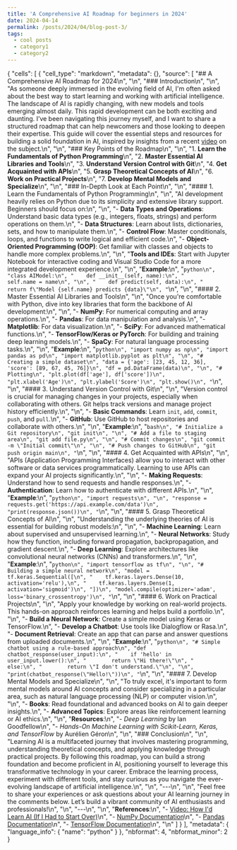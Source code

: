 ```yaml
---
title: 'A Comprehensive AI Roadmap for beginners in 2024'
date: 2024-04-14
permalink: /posts/2024/04/blog-post-3/
tags:
  - cool posts
  - category1
  - category2
---
```


{
 "cells": [
  {
   "cell_type": "markdown",
   "metadata": {},
   "source": [
    "## A Comprehensive AI Roadmap for 2024\n",
    "\n",
    "### Introduction\n",
    "\n",
    "As someone deeply immersed in the evolving field of AI, I'm often asked about the best way to start learning and working with artificial intelligence. The landscape of AI is rapidly changing, with new models and tools emerging almost daily. This rapid development can be both exciting and daunting. I’ve been navigating this journey myself, and I want to share a structured roadmap that can help newcomers and those looking to deepen their expertise. This guide will cover the essential steps and resources for building a solid foundation in AI, inspired by insights from a recent [video](https://www.youtube.com/watch/TR7AGmey1C8) on the subject.\n",
    "\n",
    "### Key Points of the Roadmap\n",
    "\n",
    "1. **Learn the Fundamentals of Python Programming**\n",
    "2. **Master Essential AI Libraries and Tools**\n",
    "3. **Understand Version Control with Git**\n",
    "4. **Get Acquainted with APIs**\n",
    "5. **Grasp Theoretical Concepts of AI**\n",
    "6. **Work on Practical Projects**\n",
    "7. **Develop Mental Models and Specialize**\n",
    "\n",
    "### In-Depth Look at Each Point\n",
    "\n",
    "#### 1. Learn the Fundamentals of Python Programming\n",
    "\n",
    "AI development heavily relies on Python due to its simplicity and extensive library support. Beginners should focus on:\n",
    "\n",
    "- **Data Types and Operations**: Understand basic data types (e.g., integers, floats, strings) and perform operations on them.\n",
    "- **Data Structures**: Learn about lists, dictionaries, sets, and how to manipulate them.\n",
    "- **Control Flow**: Master conditionals, loops, and functions to write logical and efficient code.\n",
    "- **Object-Oriented Programming (OOP)**: Get familiar with classes and objects to handle more complex problems.\n",
    "\n",
    "**Tools and IDEs**: Start with Jupyter Notebook for interactive coding and Visual Studio Code for a more integrated development experience.\n",
    "\n",
    "**Example**:\n",
    "```python\n",
    "class AIModel:\n",
    "    def __init__(self, name):\n",
    "        self.name = name\n",
    "\n",
    "    def predict(self, data):\n",
    "        return f\"Model {self.name} predicts {data}\"\n",
    "```\n",
    "\n",
    "#### 2. Master Essential AI Libraries and Tools\n",
    "\n",
    "Once you're comfortable with Python, dive into key libraries that form the backbone of AI development:\n",
    "\n",
    "- **NumPy**: For numerical computing and array operations.\n",
    "- **Pandas**: For data manipulation and analysis.\n",
    "- **Matplotlib**: For data visualization.\n",
    "- **SciPy**: For advanced mathematical functions.\n",
    "- **TensorFlow/Keras or PyTorch**: For building and training deep learning models.\n",
    "- **SpaCy**: For natural language processing tasks.\n",
    "\n",
    "**Example**:\n",
    "```python\n",
    "import numpy as np\n",
    "import pandas as pd\n",
    "import matplotlib.pyplot as plt\n",
    "\n",
    "# Creating a simple dataset\n",
    "data = {'age': [23, 45, 12, 36], 'score': [89, 67, 45, 76]}\n",
    "df = pd.DataFrame(data)\n",
    "\n",
    "# Plotting\n",
    "plt.plot(df['age'], df['score'])\n",
    "plt.xlabel('Age')\n",
    "plt.ylabel('Score')\n",
    "plt.show()\n",
    "```\n",
    "\n",
    "#### 3. Understand Version Control with Git\n",
    "\n",
    "Version control is crucial for managing changes in your projects, especially when collaborating with others. Git helps track versions and manage project history efficiently.\n",
    "\n",
    "- **Basic Commands**: Learn `init`, `add`, `commit`, `push`, and `pull`.\n",
    "- **GitHub**: Use GitHub to host repositories and collaborate with others.\n",
    "\n",
    "**Example**:\n",
    "```bash\n",
    "# Initialize a Git repository\n",
    "git init\n",
    "\n",
    "# Add a file to staging area\n",
    "git add file.py\n",
    "\n",
    "# Commit changes\n",
    "git commit -m \"Initial commit\"\n",
    "\n",
    "# Push changes to GitHub\n",
    "git push origin main\n",
    "```\n",
    "\n",
    "#### 4. Get Acquainted with APIs\n",
    "\n",
    "APIs (Application Programming Interfaces) allow you to interact with other software or data services programmatically. Learning to use APIs can expand your AI projects significantly.\n",
    "\n",
    "- **Making Requests**: Understand how to send requests and handle responses.\n",
    "- **Authentication**: Learn how to authenticate with different APIs.\n",
    "\n",
    "**Example**:\n",
    "```python\n",
    "import requests\n",
    "\n",
    "response = requests.get('https://api.example.com/data')\n",
    "print(response.json())\n",
    "```\n",
    "\n",
    "#### 5. Grasp Theoretical Concepts of AI\n",
    "\n",
    "Understanding the underlying theories of AI is essential for building robust models:\n",
    "\n",
    "- **Machine Learning**: Learn about supervised and unsupervised learning.\n",
    "- **Neural Networks**: Study how they function, including forward propagation, backpropagation, and gradient descent.\n",
    "- **Deep Learning**: Explore architectures like convolutional neural networks (CNNs) and transformers.\n",
    "\n",
    "**Example**:\n",
    "```python\n",
    "import tensorflow as tf\n",
    "\n",
    "# Building a simple neural network\n",
    "model = tf.keras.Sequential([\n",
    "    tf.keras.layers.Dense(10, activation='relu'),\n",
    "    tf.keras.layers.Dense(1, activation='sigmoid')\n",
    "])\n",
    "model.compile(optimizer='adam', loss='binary_crossentropy')\n",
    "```\n",
    "\n",
    "#### 6. Work on Practical Projects\n",
    "\n",
    "Apply your knowledge by working on real-world projects. This hands-on approach reinforces learning and helps build a portfolio.\n",
    "\n",
    "- **Build a Neural Network**: Create a simple model using Keras or TensorFlow.\n",
    "- **Develop a Chatbot**: Use tools like Dialogflow or Rasa.\n",
    "- **Document Retrieval**: Create an app that can parse and answer questions from uploaded documents.\n",
    "\n",
    "**Example**:\n",
    "```python\n",
    "# Simple chatbot using a rule-based approach\n",
    "def chatbot_response(user_input):\n",
    "    if 'hello' in user_input.lower():\n",
    "        return \"Hi there!\"\n",
    "    else:\n",
    "        return \"I don't understand.\"\n",
    "\n",
    "print(chatbot_response(\"Hello!\"))\n",
    "```\n",
    "\n",
    "#### 7. Develop Mental Models and Specialize\n",
    "\n",
    "To truly excel, it's important to form mental models around AI concepts and consider specializing in a particular area, such as natural language processing (NLP) or computer vision.\n",
    "\n",
    "- **Books**: Read foundational and advanced books on AI to gain deeper insights.\n",
    "- **Advanced Topics**: Explore areas like reinforcement learning or AI ethics.\n",
    "\n",
    "**Resources**:\n",
    "- *Deep Learning* by Ian Goodfellow\n",
    "- *Hands-On Machine Learning with Scikit-Learn, Keras, and TensorFlow* by Aurélien Géron\n",
    "\n",
    "### Conclusion\n",
    "\n",
    "Learning AI is a multifaceted journey that involves mastering programming, understanding theoretical concepts, and applying knowledge through practical projects. By following this roadmap, you can build a strong foundation and become proficient in AI, positioning yourself to leverage this transformative technology in your career. Embrace the learning process, experiment with different tools, and stay curious as you navigate the ever-evolving landscape of artificial intelligence.\n",
    "\n",
    "---\n",
    "\n",
    "Feel free to share your experiences or ask questions about your AI learning journey in the comments below. Let’s build a vibrant community of AI enthusiasts and professionals!\n",
    "\n",
    "---\n",
    "\n",
    "**References**:\n",
    "- [Video: How I'd Learn AI (If I Had to Start Over)](https://www.youtube.com/watch/TR7AGmey1C8)\n",
    "- [NumPy Documentation](https://numpy.org/doc/stable/)\n",
    "- [Pandas Documentation](https://pandas.pydata.org/docs/)\n",
    "- [TensorFlow Documentation](https://www.tensorflow.org/)\n",
    "\n"
   ]
  }
 ],
 "metadata": {
  "language_info": {
   "name": "python"
  }
 },
 "nbformat": 4,
 "nbformat_minor": 2
}
